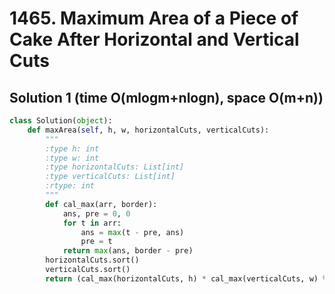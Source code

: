 # 1465. Maximum Area of a Piece of Cake After Horizontal and Vertical Cuts

## Solution 1 (time O(mlogm+nlogn), space O(m+n))

```python
class Solution(object):
    def maxArea(self, h, w, horizontalCuts, verticalCuts):
        """
        :type h: int
        :type w: int
        :type horizontalCuts: List[int]
        :type verticalCuts: List[int]
        :rtype: int
        """
        def cal_max(arr, border):
            ans, pre = 0, 0
            for t in arr:
                ans = max(t - pre, ans)
                pre = t
            return max(ans, border - pre)
        horizontalCuts.sort()
        verticalCuts.sort()
        return (cal_max(horizontalCuts, h) * cal_max(verticalCuts, w) % (10 ** 9 + 7))
```
